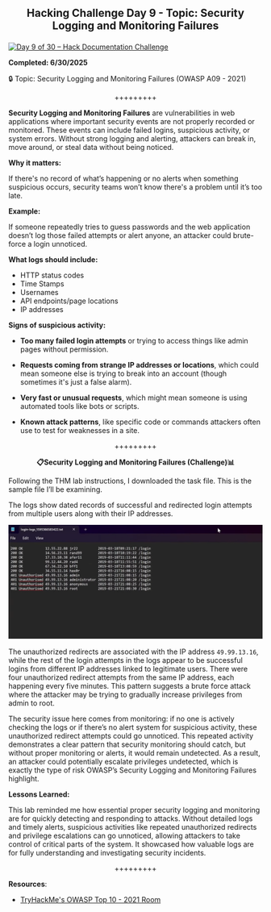 **<p align="center">Hacking Challenge Day 9 - Topic: Security Logging and Monitoring Failures</p>**
---

[![Day 9 of 30 – Hack Documentation Challenge](https://img.shields.io/badge/Day%209%20of%2030-Hack%20Documentation%20Challenge-crimson?style=for-the-badge&logo=tryhackme)](https://tryhackme.com)

**Completed: 6/30/2025**

🔒 Topic: Security Logging and Monitoring Failures (OWASP A09 - 2021)

<p align="center">+++++++++</p>

**Security Logging and Monitoring Failures** are vulnerabilities in web applications where important security events are not properly recorded or monitored. These events can include failed logins, suspicious activity, or system errors. Without strong logging and alerting, attackers can break in, move around, or steal data without being noticed.

**Why it matters:**

If there's no record of what’s happening or no alerts when something suspicious occurs, security teams won’t know there's a problem until it’s too late.

**Example:**

If someone repeatedly tries to guess passwords and the web application doesn’t log those failed attempts or alert anyone, an attacker could brute-force a login unnoticed.

**What logs should include:**
- HTTP status codes
- Time Stamps
- Usernames
- API endpoints/page locations
- IP addresses

**Signs of suspicious activity:**
- **Too many failed login attempts** or trying to access things like admin pages without permission.
  
- **Requests coming from strange IP addresses or locations**, which could mean someone else is trying to break into an account (though sometimes it's just a false alarm).

- **Very fast or unusual requests**, which might mean someone is using automated tools like bots or scripts.

- **Known attack patterns**, like specific code or commands attackers often use to test for weaknesses in a site.

<p align="center">+++++++++</p>

**<p align="center">📋Security Logging and Monitoring Failures (Challenge)📊</p>**

Following the THM lab instructions, I downloaded the task file. This is the sample file I’ll be examining.

The logs show dated records of successful and redirected login attempts from multiple users along with their IP addresses.

![Alt text](https://github.com/chaiexe/TryHackMe-Write-ups/blob/main/Red-Team/OWASP-Top-10-2021/09-Security-Logging-and-Monitoring-Failures/Images/Screenshot%201.png)

The unauthorized redirects are associated with the IP address `49.99.13.16`, while the rest of the login attempts in the logs appear to be successful logins from different IP addresses linked to legitimate users. There were four unauthorized redirect attempts from the same IP address, each happening every five minutes. This pattern suggests a brute force attack where the attacker may be trying to gradually increase privileges from admin to root.

The security issue here comes from monitoring: if no one is actively checking the logs or if there’s no alert system for suspicious activity, these unauthorized redirect attempts could go unnoticed. This repeated activity demonstrates a clear pattern that security monitoring should catch, but without proper monitoring or alerts, it would remain undetected. As a result, an attacker could potentially escalate privileges undetected, which is exactly the type of risk OWASP’s Security Logging and Monitoring Failures highlight.

**Lessons Learned:**

This lab reminded me how essential proper security logging and monitoring are for quickly detecting and responding to attacks. Without detailed logs and timely alerts, suspicious activities like repeated unauthorized redirects and privilege escalations can go unnoticed, allowing attackers to take control of critical parts of the system. It showcased how valuable logs are for fully understanding and investigating security incidents. 

<p align="center">+++++++++</p>

**Resources**:
- [TryHackMe's OWASP Top 10 - 2021 Room](https://tryhackme.com/room/owasptop102021)
